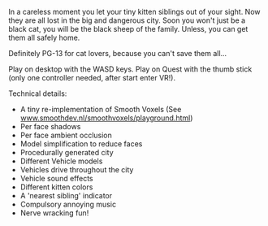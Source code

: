 In a careless moment you let your tiny kitten siblings out of your sight. 
Now they are all lost in the big and dangerous city. 
Soon you won't just be a black cat, you will be the black sheep of the family.
Unless, you can get them all safely home.

Definitely PG-13 for cat lovers, because you can't save them all...

Play on desktop with the WASD keys.
Play on Quest with the thumb stick (only one controller needed, after start enter VR!).

Technical details:
- A tiny re-implementation of Smooth Voxels
  (See www.smoothdev.nl/smoothvoxels/playground.html)
- Per face shadows 
- Per face ambient occlusion
- Model simplification to reduce faces
- Procedurally generated city
- Different Vehicle models
- Vehicles drive throughout the city
- Vehicle sound effects
- Different kitten colors
- A 'nearest sibling' indicator
- Compulsory annoying music
- Nerve wracking fun!
